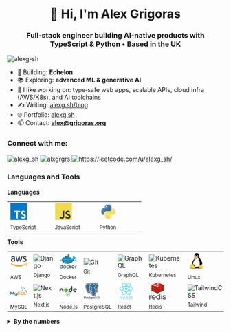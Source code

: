 <h1 align="center">👋 Hi, I'm Alex Grigoras</h1>
<h3 align="center">Full‑stack engineer building AI‑native products with TypeScript & Python • Based in the UK</h3>

<p align="left"> <img src="https://komarev.com/ghpvc/?username=alexg-sh&label=Profile%20views&color=1a7fcb&style=plastic" alt="alexg-sh" /> </p>

- 🚀 Building: **Echelon**
- 📚 Exploring: **advanced ML & generative AI**
- 🧰 I like working on: type‑safe web apps, scalable APIs, cloud infra (AWS/K8s), and AI toolchains
- ✍️ Writing: [alexg.sh/blog](https://alexg.sh/blog)
- 🌐 Portfolio: [alexg.sh](https://alexg.sh)
- 📫 Contact: **alex@grigoras.org**

<h3 align="left">Connect with me:</h3>
<p align="left">
<a href="https://twitter.com/alexg_sh" target="blank"><img align="center" src="https://raw.githubusercontent.com/rahuldkjain/github-profile-readme-generator/master/src/images/icons/Social/twitter.svg" alt="alexg_sh" height="30" width="40" /></a>
<a href="https://linkedin.com/in/alxgrgrs" target="blank"><img align="center" src="https://raw.githubusercontent.com/rahuldkjain/github-profile-readme-generator/master/src/images/icons/Social/linked-in-alt.svg" alt="alxgrgrs" height="30" width="40" /></a>
<a href="https://leetcode.com/u/alexg_sh/" target="blank"><img align="center" src="https://raw.githubusercontent.com/rahuldkjain/github-profile-readme-generator/master/src/images/icons/Social/leet-code.svg" alt="https://leetcode.com/u/alexg_sh/" height="30" width="40" /></a>
</p>

<h3 align="left">Languages and Tools</h3>

<div align="left">

<p><strong>Languages</strong></p>

<table>
	<tr>
    <td align="left" width="90">
			<img src="https://raw.githubusercontent.com/devicons/devicon/master/icons/typescript/typescript-original.svg" alt="TypeScript" width="40" height="40"/><br/>
			<sub>TypeScript</sub>
		</td>
		<td align="left" width="90">
			<img src="https://raw.githubusercontent.com/devicons/devicon/master/icons/javascript/javascript-original.svg" alt="JavaScript" width="40" height="40"/><br/>
			<sub>JavaScript</sub>
		</td>
		<td align="left" width="90">
			<img src="https://raw.githubusercontent.com/devicons/devicon/master/icons/python/python-original.svg" alt="Python" width="40" height="40"/><br/>
			<sub>Python</sub>
		</td>
	</tr>
</table>

<p><strong>Tools</strong></p>

<table>
	<tr>
		<td align="left" width="90"><img src="https://raw.githubusercontent.com/devicons/devicon/master/icons/amazonwebservices/amazonwebservices-original-wordmark.svg" alt="AWS" width="40" height="40"/><br/><sub>AWS</sub></td>
		<td align="left" width="90"><img src="https://cdn.worldvectorlogo.com/logos/django.svg" alt="Django" width="40" height="40"/><br/><sub>Django</sub></td>
		<td align="left" width="90"><img src="https://raw.githubusercontent.com/devicons/devicon/master/icons/docker/docker-original-wordmark.svg" alt="Docker" width="40" height="40"/><br/><sub>Docker</sub></td>
		<td align="left" width="90"><img src="https://www.vectorlogo.zone/logos/git-scm/git-scm-icon.svg" alt="Git" width="40" height="40"/><br/><sub>Git</sub></td>
		<td align="left" width="90"><img src="https://www.vectorlogo.zone/logos/graphql/graphql-icon.svg" alt="GraphQL" width="40" height="40"/><br/><sub>GraphQL</sub></td>
		<td align="left" width="90"><img src="https://www.vectorlogo.zone/logos/kubernetes/kubernetes-icon.svg" alt="Kubernetes" width="40" height="40"/><br/><sub>Kubernetes</sub></td>
		<td align="left" width="90"><img src="https://raw.githubusercontent.com/devicons/devicon/master/icons/linux/linux-original.svg" alt="Linux" width="40" height="40"/><br/><sub>Linux</sub></td>
		<td align="left" width="90"><img src="https://raw.githubusercontent.com/devicons/devicon/master/icons/mongodb/mongodb-original-wordmark.svg" alt="MongoDB" width="40" height="40"/><br/><sub>MongoDB</sub></td>
	</tr>
	<tr>
		<td align="left" width="90"><img src="https://raw.githubusercontent.com/devicons/devicon/master/icons/mysql/mysql-original-wordmark.svg" alt="MySQL" width="40" height="40"/><br/><sub>MySQL</sub></td>
		<td align="left" width="90"><img src="https://cdn.worldvectorlogo.com/logos/nextjs-2.svg" alt="Next.js" width="40" height="40"/><br/><sub>Next.js</sub></td>
		<td align="left" width="90"><img src="https://raw.githubusercontent.com/devicons/devicon/master/icons/nodejs/nodejs-original-wordmark.svg" alt="Node.js" width="40" height="40"/><br/><sub>Node.js</sub></td>
		<td align="left" width="90"><img src="https://raw.githubusercontent.com/devicons/devicon/master/icons/postgresql/postgresql-original-wordmark.svg" alt="PostgreSQL" width="40" height="40"/><br/><sub>PostgreSQL</sub></td>
		<td align="left" width="90"><img src="https://raw.githubusercontent.com/devicons/devicon/master/icons/react/react-original-wordmark.svg" alt="React" width="40" height="40"/><br/><sub>React</sub></td>
		<td align="left" width="90"><img src="https://raw.githubusercontent.com/devicons/devicon/master/icons/redis/redis-original-wordmark.svg" alt="Redis" width="40" height="40"/><br/><sub>Redis</sub></td>
		<td align="left" width="90"><img src="https://www.vectorlogo.zone/logos/tailwindcss/tailwindcss-icon.svg" alt="TailwindCSS" width="40" height="40"/><br/><sub>Tailwind</sub></td>
	</tr>
</table>

</div>

<details>
	<summary><b>By the numbers</b></summary>
    	<p>
		<img align="center" src="https://github-readme-streak-stats.herokuapp.com/?user=alexg-sh&" alt="alexg-sh streaks" />
	</p>
	<p>
		<img align="center" src="https://github-readme-stats.vercel.app/api/top-langs?username=alexg-sh&show_icons=true&locale=en&layout=compact" alt="alexg-sh top languages" />
	</p>
	<p>
		<img align="center" src="https://github-readme-stats.vercel.app/api?username=alexg-sh&show_icons=true&locale=en" alt="alexg-sh stats" />
	</p>
</details>
